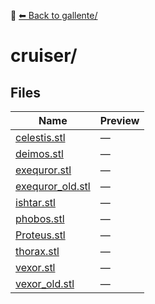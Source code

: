 📁 [⬅ Back to gallente/](../README.md)

# cruiser/

## Files

| Name | Preview |
|------|---------|
| [celestis.stl](./celestis.stl) | — |
| [deimos.stl](./deimos.stl) | — |
| [exequror.stl](./exequror.stl) | — |
| [exequror_old.stl](./exequror_old.stl) | — |
| [ishtar.stl](./ishtar.stl) | — |
| [phobos.stl](./phobos.stl) | — |
| [Proteus.stl](./Proteus.stl) | — |
| [thorax.stl](./thorax.stl) | — |
| [vexor.stl](./vexor.stl) | — |
| [vexor_old.stl](./vexor_old.stl) | — |